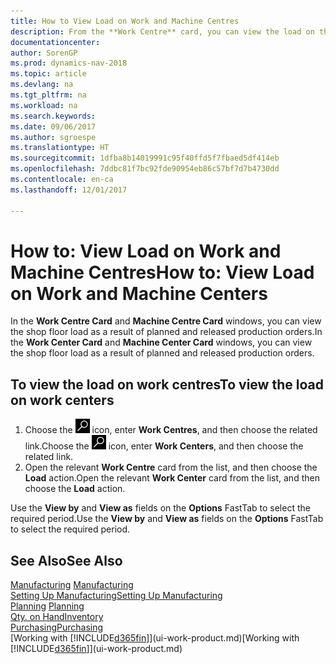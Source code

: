 ```yaml
---
title: How to View Load on Work and Machine Centres
description: From the **Work Centre** card, you can view the load on the work centres as a result of released production orders.
documentationcenter: 
author: SorenGP
ms.prod: dynamics-nav-2018
ms.topic: article
ms.devlang: na
ms.tgt_pltfrm: na
ms.workload: na
ms.search.keywords: 
ms.date: 09/06/2017
ms.author: sgroespe
ms.translationtype: HT
ms.sourcegitcommit: 1dfba8b14019991c95f40ffd5f7fbaed5df414eb
ms.openlocfilehash: 7ddbc81f7bc92fde90954eb86c57bf7d7b4730dd
ms.contentlocale: en-ca
ms.lasthandoff: 12/01/2017

---
```

# <a name="how-to-view-load-on-work-and-machine-centers"></a><span data-ttu-id="6d245-103">How to: View Load on Work and Machine Centres</span><span class="sxs-lookup"><span data-stu-id="6d245-103">How to: View Load on Work and Machine Centers</span></span>
<span data-ttu-id="6d245-104">In the **Work Centre Card** and **Machine Centre Card** windows, you can view the shop floor load as a result of planned and released production orders.</span><span class="sxs-lookup"><span data-stu-id="6d245-104">In the **Work Center Card** and **Machine Center Card** windows, you can view the shop floor load as a result of planned and released production orders.</span></span>    

## <a name="to-view-the-load-on-work-centers"></a><span data-ttu-id="6d245-105">To view the load on work centres</span><span class="sxs-lookup"><span data-stu-id="6d245-105">To view the load on work centers</span></span>  
1.  <span data-ttu-id="6d245-106">Choose the ![Search for Page or Report](media/ui-search/search_small.png "Search for Page or Report icon") icon, enter **Work Centres**, and then choose the related link.</span><span class="sxs-lookup"><span data-stu-id="6d245-106">Choose the ![Search for Page or Report](media/ui-search/search_small.png "Search for Page or Report icon") icon, enter **Work Centers**, and then choose the related link.</span></span>  
2.  <span data-ttu-id="6d245-107">Open the relevant **Work Centre** card from the list, and then choose the **Load** action.</span><span class="sxs-lookup"><span data-stu-id="6d245-107">Open the relevant **Work Center** card from the list, and then choose the **Load** action.</span></span>  

<span data-ttu-id="6d245-108">Use the **View by** and **View as** fields on the **Options** FastTab to select the required period.</span><span class="sxs-lookup"><span data-stu-id="6d245-108">Use the **View by** and **View as** fields on the **Options** FastTab to select the required period.</span></span>  

## <a name="see-also"></a><span data-ttu-id="6d245-109">See Also</span><span class="sxs-lookup"><span data-stu-id="6d245-109">See Also</span></span>  
<span data-ttu-id="6d245-110">[Manufacturing](production-manage-manufacturing.md)  </span><span class="sxs-lookup"><span data-stu-id="6d245-110">[Manufacturing](production-manage-manufacturing.md)  </span></span>  
[<span data-ttu-id="6d245-111">Setting Up Manufacturing</span><span class="sxs-lookup"><span data-stu-id="6d245-111">Setting Up Manufacturing</span></span>](production-configure-production-processes.md)  
<span data-ttu-id="6d245-112">[Planning](production-planning.md)    </span><span class="sxs-lookup"><span data-stu-id="6d245-112">[Planning](production-planning.md)    </span></span>  
[<span data-ttu-id="6d245-113">Qty. on Hand</span><span class="sxs-lookup"><span data-stu-id="6d245-113">Inventory</span></span>](inventory-manage-inventory.md)  
[<span data-ttu-id="6d245-114">Purchasing</span><span class="sxs-lookup"><span data-stu-id="6d245-114">Purchasing</span></span>](purchasing-manage-purchasing.md)  
<span data-ttu-id="6d245-115">[Working with [!INCLUDE[d365fin](includes/d365fin_md.md)]](ui-work-product.md)</span><span class="sxs-lookup"><span data-stu-id="6d245-115">[Working with [!INCLUDE[d365fin](includes/d365fin_md.md)]](ui-work-product.md)</span></span>

